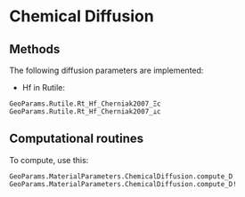 # Chemical Diffusion

## Methods
The following diffusion parameters are implemented:

- Hf in Rutile:
```@docs
GeoParams.Rutile.Rt_Hf_Cherniak2007_Ξc
GeoParams.Rutile.Rt_Hf_Cherniak2007_⊥c
```

## Computational routines
To compute, use this:
```@docs
GeoParams.MaterialParameters.ChemicalDiffusion.compute_D
GeoParams.MaterialParameters.ChemicalDiffusion.compute_D!
```
